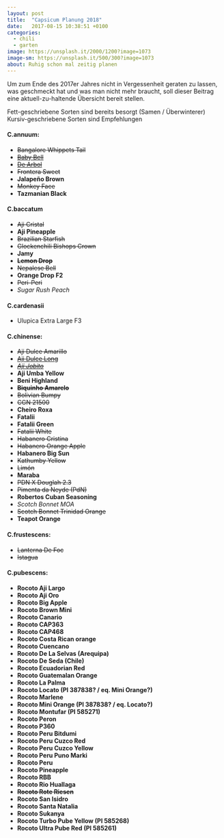 ```yaml
---
layout: post
title:  "Capsicum Planung 2018"
date:   2017-08-15 10:38:51 +0100
categories:
  - chili
  - garten
image: https://unsplash.it/2000/1200?image=1073
image-sm: https://unsplash.it/500/300?image=1073
about: Ruhig schon mal zeitig planen
---
```


Um zum Ende des 2017er Jahres nicht in Vergessenheit geraten zu lassen, was geschmeckt hat und was man nicht mehr braucht, soll dieser Beitrag eine aktuell-zu-haltende Übersicht bereit stellen.

Fett-geschriebene Sorten sind bereits besorgt (Samen / Überwinterer)
Kursiv-geschriebene Sorten sind Empfehlungen

#### C.annuum:
- ~~Bangalore Whippets Tail~~
- ~~[Baby Bell](http://hot-pain.de/baby-bell/)~~
- ~~[De Arbol](https://www.pepperworldhotshop.de/de-arbol-c-annuum-saat/)~~
- ~~Frontera Sweet~~
- **Jalapeño Brown**
- ~~Monkey Face~~
- **Tazmanian Black**

#### C.baccatum
- ~~Aji Cristal~~
- **Aji Pineapple**
- ~~Brazilian Starfish~~
- ~~Glockenchili Bishops Crown~~
- **Jamy**
- **~~Lemon Drop~~**
- ~~Nepalese Bell~~
- **Orange Drop F2**
- ~~Peri-Peri~~
- *Sugar Rush Peach*

#### C.cardenasii
- Ulupica Extra Large F3

#### C.chinense:
- ~~Aji Dulce Amarillo~~
- ~~[Aji Dulce Long](http://hot-pain.de/wp-content/uploads/aji-dulce-long.jpg)~~
- ~~[*Aji Jobito*](https://chiliforum.hot-pain.de/threads/geschmackliche-bewertung-meiner-chilis-saison-2016.29295/page-5#post-656113)~~
- **Aji Umba Yellow**
- **Beni Highland**
- ~~**Biquinho Amarelo**~~
- ~~Bolivian Bumpy~~
- ~~CGN 21500~~
- **Cheiro Roxa**
- **Fatalii**
- **Fatalii Green**
- ~~Fatalii White~~
- ~~Habanero Cristina~~
- ~~Habanero Orange Apple~~
- **Habanero Big Sun**
- ~~Kathumby Yellow~~
- ~~Limón~~
- **Maraba**
- ~~PDN X Douglah 2.3~~
- ~~Pimenta da Neyde (PdN)~~
- **Robertos Cuban Seasoning**
- *Scotch Bonnet MOA*
- ~~Scotch Bonnet Trinidad Orange~~
- **Teapot Orange**

#### C.frustescens:
- ~~Lanterna De Foc~~
- ~~Istagua~~

#### C.pubescens:
- **Rocoto Aji Largo**
- **Rocoto Aji Oro**
- **Rocoto Big Apple**
- **Rocoto Brown Mini**
- **Rocoto Canario**
- **Rocoto CAP363**
- **Rocoto CAP468**
- **Rocoto Costa Rican orange**
- **Rocoto Cuencano**
- **Rocoto De La Selvas (Arequipa)**
- **Rocoto De Seda (Chile)**
- **Rocoto Ecuadorian Red**
- **Rocoto Guatemalan Orange**
- **Rocoto La Palma**
- **Rocoto Locato (PI 387838? / eq. Mini Orange?)**
- **Rocoto Marlene**
- **Rocoto Mini Orange (PI 387838? / eq. Locato?)**
- **Rocoto Montufar (PI 585271)**
- **Rocoto Peron**
- **Rocoto P360**
- **Rocoto Peru Bitdumi**
- **Rocoto Peru Cuzco Red**
- **Rocoto Peru Cuzco Yellow**
- **Rocoto Peru Puno Marki**
- **Rocoto Peru**
- **Rocoto Pineapple**
- **Rocoto RBB**
- **Rocoto Rio Huallaga**
- **~~Rocoto Rote Riesen~~**
- **Rocoto San Isidro**
- **Rocoto Santa Natalia**
- **Rocoto Sukanya**
- **Rocoto Turbo Pube Yellow (PI 585268)**
- **Rocoto Ultra Pube Red (PI 585261)**
